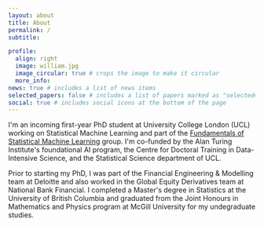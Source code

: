 ```yaml
---
layout: about
title: About
permalink: /
subtitle:

profile:
  align: right
  image: william.jpg
  image_circular: true # crops the image to make it circular
  more_info: 
news: true # includes a list of news items
selected_papers: false # includes a list of papers marked as "selected={true}"
social: true # includes social icons at the bottom of the page
---
```


I'm an incoming first-year PhD student at University College London (UCL) working on Statistical Machine Learning and part of the [Fundamentals of Statistical Machine Learning](https://fsml-ucl.github.io/) group. I'm co-funded by the Alan Turing Institute's foundational AI program, the Centre for Doctoral Training in Data-Intensive Science, and the Statistical Science department of UCL. 

Prior to starting my PhD, I was part of the Financial Engineering & Modelling team at Deloitte and also worked in the Global Equity Derivatives team at National Bank Financial. I completed a Master's degree in Statistics at the University of British Columbia and graduated from the Joint Honours in Mathematics and Physics program at McGill University for my undegraduate studies.